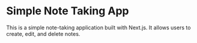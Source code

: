# Simple Note Taking App

This is a simple note-taking application built with Next.js. It allows users to create, edit, and delete notes.

